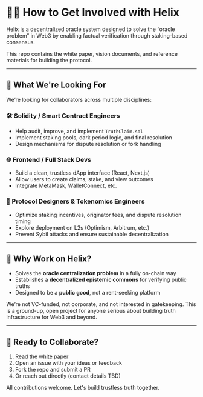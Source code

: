 # 👷‍♂️ How to Get Involved with Helix

Helix is a decentralized oracle system designed to solve the “oracle problem” in Web3 by enabling factual verification through staking-based consensus.

This repo contains the white paper, vision documents, and reference materials for building the protocol.

---

## 🔧 What We're Looking For

We’re looking for collaborators across multiple disciplines:

### 🛠 Solidity / Smart Contract Engineers
- Help audit, improve, and implement `TruthClaim.sol`
- Implement staking pools, dark period logic, and final resolution
- Design mechanisms for dispute resolution or fork handling

### 🌐 Frontend / Full Stack Devs
- Build a clean, trustless dApp interface (React, Next.js)
- Allow users to create claims, stake, and view outcomes
- Integrate MetaMask, WalletConnect, etc.

### 🔬 Protocol Designers & Tokenomics Engineers
- Optimize staking incentives, originator fees, and dispute resolution timing
- Explore deployment on L2s (Optimism, Arbitrum, etc.)
- Prevent Sybil attacks and ensure sustainable decentralization

---

## 🚀 Why Work on Helix?

- Solves the **oracle centralization problem** in a fully on-chain way
- Establishes a **decentralized epistemic commons** for verifying public truths
- Designed to be a **public good**, not a rent-seeking platform

We’re not VC-funded, not corporate, and not interested in gatekeeping. This is a ground-up, open project for anyone serious about building truth infrastructure for Web3 and beyond.

---

## 🤝 Ready to Collaborate?

1. Read the [white paper](./whitepaper.pdf)
2. Open an issue with your ideas or feedback
3. Fork the repo and submit a PR
4. Or reach out directly (contact details TBD)

All contributions welcome. Let's build trustless truth together.
